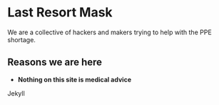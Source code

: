 # Last Resort Mask

We are a collective of hackers and makers trying to help with the PPE shortage.

## Reasons we are here


- **Nothing on this site is medical advice**

Jekyll